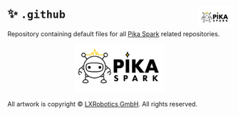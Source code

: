 <a href="https://pika-spark.io/"><img align="right" src="logo/logo-pika-spark-bg-white.png" width="15%"></a>
:sparkles: `.github`
====================
Repository containing default files for all [Pika Spark](https://pika-spark.io/) related repositories.

<p align="center">
  <a href="https://pika-spark.io/"><img src="logo/logo-pika-spark-bg-white-github.png" width="40%"></a>
</p>

All artwork is copyright © [LXRobotics GmbH](https://www.lxrobotics.com/). All rights reserved.
